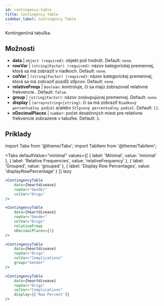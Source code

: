 ```yaml
---
id: contingency-table
title: Contingency Table
sidebar_label: Contingency Table
---
```


Kontingenčná tabuľka.

## Možnosti

* __data__ | `object (required)`: objekt polí hodnôt. Default: `none`.
* __rowVar__ | `(string|Factor) (required)`: názov kategorickej premennej, ktorá sa má zobraziť v riadkoch. Default: `none`.
* __colVar__ | `(string|Factor) (required)`:  názov kategorickej premennej, ktorá sa má zobraziť pozdĺž stĺpcov. Default: `none`.
* __relativeFreqs__ | `boolean`: kontroluje, či sa majú zobrazovať relatívne frekvencie.. Default: `false`.
* __group__ | `(string|Factor)`: názov zoskupujúcej premennej. Default: `none`.
* __display__ | `(array<string>|string)`: či sa má zobraziť `Riadkový percentuálny podiel` a/alebo `Stĺpcový percentuálny podiel`. Default: `[]`.
* __nDecimalPlaces__ | `number`: počet desatinných miest pre relatívne frekvencie zobrazené v tabuľke. Default: `3`.


## Príklady


import Tabs from '@theme/Tabs';
import TabItem from '@theme/TabItem';

<Tabs
    defaultValue="minimal"
    values={[
        { label: 'Minimal', value: 'minimal' },
        { label: 'Relative Frequencies', value: 'relativeFrequency' },
        { label: 'Grouped', value: 'grouped' },
        { label: 'Display Row Percentages', value: 'displayRowPercentage' }
    ]}
    lazy
>

<TabItem value="minimal">

```jsx live
<ContingencyTable
    data={heartdisease} 
    rowVar="Gender"
    colVar="Drugs"
/>
```

</TabItem>

<TabItem value="relativeFrequency">

```jsx live
<ContingencyTable
    data={heartdisease} 
    rowVar="Gender"
    colVar="Drugs"
    relativeFreqs 
    nDecimalPlaces={2}
/>
```

</TabItem>

<TabItem value="grouped">

```jsx live
<ContingencyTable
    data={heartdisease} 
    rowVar="Drugs"
    colVar="Complications"
    group="Gender"
/>
```

</TabItem>

<TabItem value="displayRowPercentage">

```jsx live
<ContingencyTable
    data={heartdisease} 
    rowVar="Drugs"
    colVar="Complications"
    display={['Row Percent']}
/>
```

</TabItem>

</Tabs>
